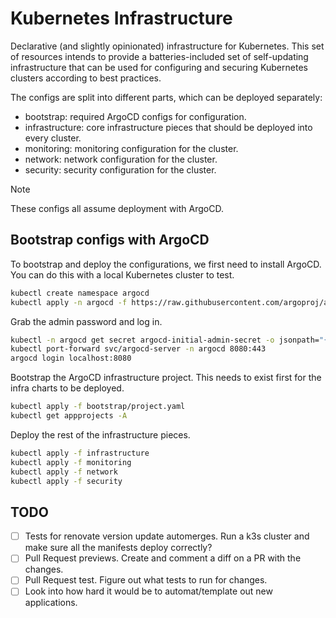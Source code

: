 # Kubernetes Infrastructure

Declarative (and slightly opinionated) infrastructure for Kubernetes. This set
of resources intends to provide a batteries-included set of self-updating
infrastructure that can be used for configuring and securing Kubernetes clusters
according to best practices.

The configs are split into different parts, which can be deployed separately:

- bootstrap: required ArgoCD configs for configuration.
- infrastructure: core infrastructure pieces that should be deployed into every cluster.
- monitoring: monitoring configuration for the cluster.
- network: network configuration for the cluster.
- security: security configuration for the cluster.

> [!NOTE]
> These configs all assume deployment with ArgoCD.

## Bootstrap configs with ArgoCD

To bootstrap and deploy the configurations, we first need to install ArgoCD. You
can do this with a local Kubernetes cluster to test.

```bash
kubectl create namespace argocd
kubectl apply -n argocd -f https://raw.githubusercontent.com/argoproj/argo-cd/stable/manifests/install.yaml
```

Grab the admin password and log in.

```bash
kubectl -n argocd get secret argocd-initial-admin-secret -o jsonpath="{.data.password}" | base64 -d; echo
kubectl port-forward svc/argocd-server -n argocd 8080:443
argocd login localhost:8080
```

Bootstrap the ArgoCD infrastructure project. This needs to exist first for
the infra charts to be deployed.

```bash
kubectl apply -f bootstrap/project.yaml
kubectl get appprojects -A
```

Deploy the rest of the infrastructure pieces.

```bash
kubectl apply -f infrastructure
kubectl apply -f monitoring
kubectl apply -f network
kubectl apply -f security
```

## TODO

- [ ] Tests for renovate version update automerges. Run a k3s cluster and make sure all the manifests deploy correctly?
- [ ] Pull Request previews. Create and comment a diff on a PR with the changes.
- [ ] Pull Request test. Figure out what tests to run for changes.
- [ ] Look into how hard it would be to automat/template out new applications.

